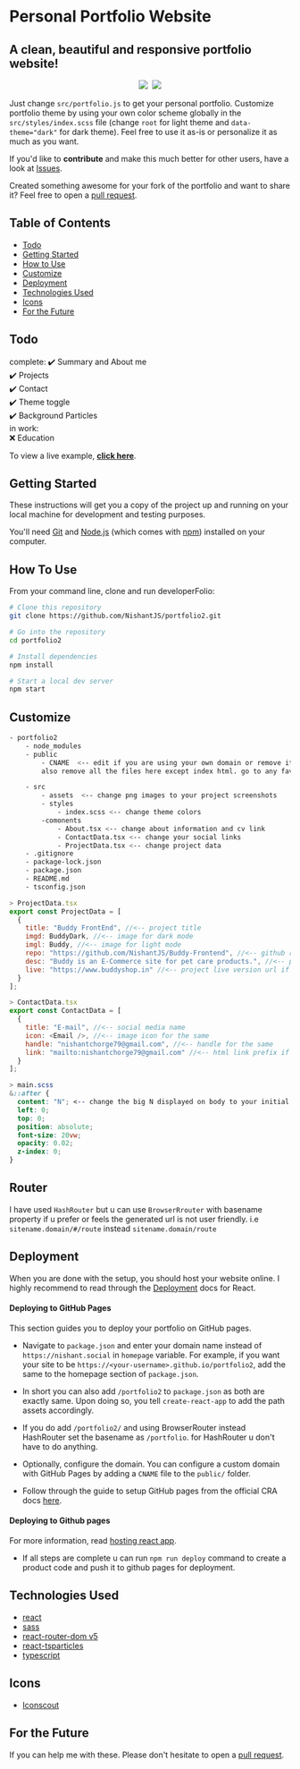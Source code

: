 # Personal Portfolio Website
## A clean, beautiful and responsive portfolio website!

<p align="center">
  <kbd>
<img src="https://nishant.social/static/media/portfolio_light.bf57ac38de7d6aff3abd.png"></img>
<img src="https://nishant.social/static/media/portfolio_dark.3549e474dd5f9ab1401d.png"></img>
  </kbd>
</p>


Just change `src/portfolio.js` to get your personal portfolio. Customize portfolio theme by using your own color scheme globally in the  `src/styles/index.scss` file (change `root` for light theme and `data-theme="dark"` for dark theme). Feel free to use it as-is or personalize it as much as you want.

If you'd like to **contribute** and make this much better for other users, have a look at [Issues](https://github.com/NishantJS/portfolio2/issues).

Created something awesome for your fork of the portfolio and want to share it? Feel free to open a [pull request](https://github.com/NishantJS/portfolio2/pulls).

## Table of Contents
- [Todo](#todo)
- [Getting Started](#getting-started)
- [How to Use](#how-to-use)
- [Customize](#customize)
- [Deployment](#deployment)
- [Technologies Used](#technologies-used)
- [Icons](#icons)
- [For the Future](#for-the-future)

## Todo

complete:
✔️ Summary and About me\
✔️ Projects\
✔️ Contact\
✔️ Theme toggle\
✔️ Background Particles\
in work:\
❌ Education

To view a live example, **[click here](https://nishant.social)**.


## Getting Started

These instructions will get you a copy of the project up and running on your local machine for development and testing purposes.

You'll need [Git](https://git-scm.com) and [Node.js](https://nodejs.org/en/download/) (which comes with [npm](http://npmjs.com)) installed on your computer.

## How To Use 

From your command line, clone and run developerFolio:

```bash
# Clone this repository
git clone https://github.com/NishantJS/portfolio2.git

# Go into the repository
cd portfolio2

# Install dependencies
npm install

# Start a local dev server
npm start
```

## Customize

```bash
- portfolio2
    - node_modules
    - public
        - CNAME  <-- edit if you are using your own domain or remove it.
        also remove all the files here except index html. go to any favicon generator online and paste your own icons here

    - src
        - assets  <-- change png images to your project screenshots
        - styles
            - index.scss <-- change theme colors
        -comonents
            - About.tsx <-- change about information and cv link
            - ContactData.tsx <-- change your social links
            - ProjectData.tsx <-- change project data
    - .gitignore
    - package-lock.json
    - package.json
    - README.md
    - tsconfig.json
```

```javascript
> ProjectData.tsx
export const ProjectData = [
  {
    title: "Buddy FrontEnd", //<-- project title
    imgd: BuddyDark, //<-- image for dark mode
    imgl: Buddy, //<-- image for light mode
    repo: "https://github.com/NishantJS/Buddy-Frontend", //<-- github repository url
    desc: "Buddy is an E-Commerce site for pet care products.", //<-- project description
    live: "https://www.buddyshop.in" //<-- project live version url if hosted anywhere
  }
];
```

```javascript
> ContactData.tsx
export const ContactData = [
  {
    title: "E-mail", //<-- social media name
    icon: <Email />, //<-- image icon for the same
    handle: "nishantchorge79@gmail.com", //<-- handle for the same
    link: "mailto:nishantchorge79@gmail.com" //<-- html link prefix if not url i.e. mailto: if email, tel: if number
  }
];
```

```css
> main.scss
&::after {
  content: "N"; <-- change the big N displayed on body to your initial
  left: 0;
  top: 0;
  position: absolute;
  font-size: 20vw;
  opacity: 0.02;
  z-index: 0;
}
```

## Router

I have used `HashRouter` but u can use `BrowserRrouter` with basename property if u prefer or feels the generated url is not user friendly. i.e `sitename.domain/#/route` instead `sitename.domain/route`

## Deployment
When you are done with the setup, you should host your website online.
I highly recommend to read through the [Deployment](https://create-react-app.dev/docs/deployment/#github-pages) docs for React.

#### Deploying to GitHub Pages

This section guides you to deploy your portfolio on GitHub pages.

- Navigate to `package.json` and enter your domain name instead of `https://nishant.social` in `homepage` variable. For example, if you want your site to be `https://<your-username>.github.io/portfolio2`, add the same to the homepage section of `package.json`.

- In short you can also add `/portfolio2` to `package.json` as both are exactly same. Upon doing so, you tell `create-react-app` to add the path assets accordingly.

- If you do add `/portfolio2/` and using BrowserRouter instead HashRouter set the basename as `/portfolio`. for HashRouter u don't have to do anything.

- Optionally, configure the domain. You can configure a custom domain with GitHub Pages by adding a `CNAME` file to the `public/` folder.

- Follow through the guide to setup GitHub pages from the official CRA docs [here](https://create-react-app.dev/docs/deployment/#github-pages).

#### Deploying to Github pages

For more information, read [hosting react app](https://create-react-app.dev/docs/deployment/#github-pages).

- If all steps are complete u can run `npm run deploy` command to create a product code and push it to github pages for deployment.


## Technologies Used 

- [react](https://reactjs.org/)
- [sass](https://sass-lang.com/)
- [react-router-dom v5](https://v5.reactrouter.com/)
- [react-tsparticles](https://particles.js.org/)
- [typescript](https://github.com/microsoft/TypeScript)

## Icons
- [Iconscout](https://iconscout.com/)


## For the Future
If you can help me with these. Please don't hesitate to open a [pull request](https://github.com/NishantJS/portfolio2/pulls).
